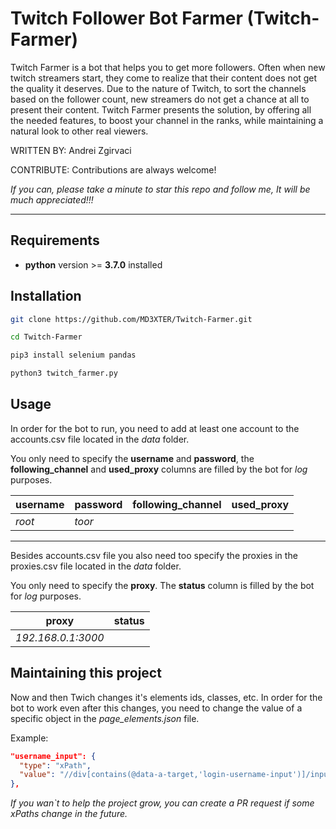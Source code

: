 
# Twitch Follower Bot Farmer (Twitch-Farmer)

Twitch Farmer is a bot that helps you to get more followers.
Often when new twitch streamers start, they come to realize that their content does not get the quality it deserves. Due to the nature of Twitch, to sort the channels based on the follower count, new streamers do not get a chance at all to present their content. Twitch Farmer presents the solution, by offering all the needed features, to boost your channel in the ranks, while maintaining a natural look to other real viewers.

WRITTEN BY: Andrei Zgirvaci

CONTRIBUTE: Contributions are always welcome!

*If you can, please take a minute to star this repo and follow me, It will be much appreciated!!!*

---

## Requirements

* **python** version >= **3.7.0** installed

## Installation

```bash
git clone https://github.com/MD3XTER/Twitch-Farmer.git

cd Twitch-Farmer

pip3 install selenium pandas

python3 twitch_farmer.py
```

## Usage

In order for the bot to run, you need to add at least one account to the accounts.csv file located in the _data_ folder.

You only need to specify the **username** and **password**, the **following_channel** and **used_proxy** columns are filled by the bot for _log_ purposes.

|**username**|**password**|**following_channel**|**used_proxy**|
|---|---|---|---|
|_root_|_toor_|||

---

Besides accounts.csv file you also need too specify the proxies in the  proxies.csv file located in the _data_ folder.

You only need to specify the **proxy**. The **status** column is filled by the bot for _log_ purposes.

|proxy|status|
|---|---|
|_192.168.0.1:3000_||

## Maintaining this project

Now and then Twich changes it's elements ids, classes, etc. In order for the bot to work even after this changes, you need to change the value of a specific object in the _page_elements.json_ file.

Example:

```json
"username_input": {
  "type": "xPath",
  "value": "//div[contains(@data-a-target,'login-username-input')]/input"
},
```

_If you wan`t to help the project grow, you can create a PR request if some xPaths change in the future._
